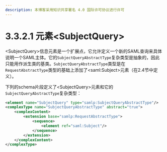```yaml
---
description: 本博客采用知识共享署名 4.0 国际许可协议进行许可
---
```


# 3.3.2.1 元素\<SubjectQuery\>


\<SubjectQuery\>信息元素是一个扩展点，它允许定义一个新的SAML查询来具体说明一个SAML主体。它的```SubjectQueryAbstractType```复杂类型是抽象的，因此只能用作派生类的基类。```SubjectQueryAbstractType```类型是在```RequestAbstractType```类型的基础上添加了\<saml:Subject\>元素（在2.4节中定义）。

下列的schema片段定义了\<SubjectQuery\>元素和它的 ```SubjectQueryAbstractType```复杂类型：

```xml
<element name="SubjectQuery" type="samlp:SubjectQueryAbstractType"/>
<complexType name="SubjectQueryAbstractType" abstract="true">
    <complexContent>
        <extension base="samlp:RequestAbstractType">
            <sequence>
                <element ref="saml:Subject"/>
            </sequence>
        </extension>
    </complexContent>
</complexType>
```